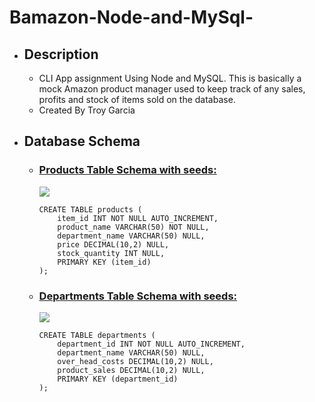 # Bamazon-Node-and-MySql-
* ## Description

  * CLI App assignment Using Node and MySQL. This is basically a mock Amazon product manager used to keep track of any sales, profits and stock of items sold on the database.
  * Created By Troy Garcia

* ## Database Schema
  * ### [Products Table Schema with seeds:](https://gyazo.com/a9130d89c63472c42f8d4a2afe3479ee)
    ![](https://i.gyazo.com/a9130d89c63472c42f8d4a2afe3479ee.png)
    ``` 
    CREATE TABLE products (
        item_id INT NOT NULL AUTO_INCREMENT,
        product_name VARCHAR(50) NOT NULL,
        department_name VARCHAR(50) NULL,
        price DECIMAL(10,2) NULL,
        stock_quantity INT NULL,
        PRIMARY KEY (item_id)
    );
    ```

  * ### [Departments Table Schema with seeds:](https://gyazo.com/9a093d24b117a1c3baa01ac51dc35142)
    ![](https://i.gyazo.com/a9130d89c63472c42f8d4a2afe3479ee.png)
    ```
    CREATE TABLE departments (
        department_id INT NOT NULL AUTO_INCREMENT,
        department_name VARCHAR(50) NULL,
        over_head_costs DECIMAL(10,2) NULL,
        product_sales DECIMAL(10,2) NULL,
        PRIMARY KEY (department_id)
    );
    ```


